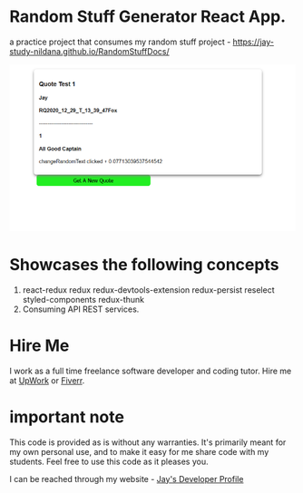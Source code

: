 # Random Stuff Generator React App.

a practice project that consumes my random stuff project - https://jay-study-nildana.github.io/RandomStuffDocs/

![image info](Screenshot2022-04-08120312.png)

# Showcases the following concepts

1. react-redux redux redux-devtools-extension redux-persist reselect styled-components redux-thunk
1. Consuming API REST services.

# Hire Me

I work as a full time freelance software developer and coding tutor. Hire me at [UpWork](https://www.upwork.com/fl/vijayasimhabr) or [Fiverr](https://www.fiverr.com/jay_codeguy).

# important note

This code is provided as is without any warranties. It's primarily meant for my own personal use, and to make it easy for me share code with my students. Feel free to use this code as it pleases you.

I can be reached through my website - [Jay's Developer Profile](https://jay-study-nildana.github.io/developerprofile)
